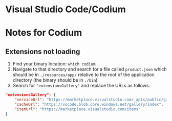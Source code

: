 # Visual Studio Code/Codium


# Notes for Codium

## Extensions not loading

1. Find your binary location: `which codium`
2. Navigate to that directory and search for a file called `product.json` which should be in `./resources/app/` relative to the root of the application directory (the binary should be in `./bin`)
3. Search for `"extensionsGallery"` and replace the URLs as follows:

```json
"extensionsGallery": {
    "serviceUrl": "https://marketplace.visualstudio.com/_apis/public/gallery",
    "cacheUrl": "https://vscode.blob.core.windows.net/gallery/index",
    "itemUrl": "https://marketplace.visualstudio.com/items"
}
```
